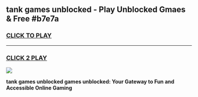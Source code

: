 
## tank games unblocked - Play Unblocked Gmaes & Free #b7e7a
<h3>
<a href="https://news.freeplayer.one?title=tank_games_unblocked&ref=03M">CLICK TO PLAY</a></h3>
<hr>

<h3>
<a href="https://news.freeplayer.one?title=tank_games_unblocked&ref=03M">CLICK 2 PLAY</a>
  
</h3>

<a href="https://news.freeplayer.one?title=tank_games_unblocked&ref=03M"><img src="https://clearcache.store/games.png"></a>


**tank games unblocked games unblocked: Your Gateway to Fun and Accessible Online Gaming**
